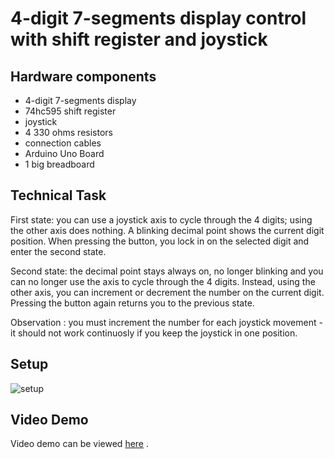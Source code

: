 # 4-digit 7-segments display control with shift register and joystick

## Hardware components

* 4-digit 7-segments display
* 74hc595 shift register
* joystick
* 4 330 ohms resistors
* connection cables
* Arduino Uno Board
* 1 big breadboard

## Technical Task 

First state: you can use a joystick axis to cycle through the 4 digits; using the other axis does nothing. A blinking decimal point shows the current digit position. When pressing the button, you lock in on the selected digit and enter the second state.  

Second state: the decimal point stays always on, no longer blinking and you can no longer use the axis to cycle through the 4 digits. Instead, using the other axis, you can increment or decrement the number on the current digit.  Pressing the button again returns you to the previous state.  

Observation : you must increment the number for each joystick movement - it should not work continuosly if you keep the joystick in one position.

## Setup

![setup](https://github.com/alexandraburu23/IntroductionToRobotics/blob/main/Homework4/setup.jpg)

## Video Demo

Video demo can be viewed [here](https://drive.google.com/file/d/1lNn6UG6Nsp7gszJBQVkoHtf0miJ4X_1B/view?usp=sharing) .
